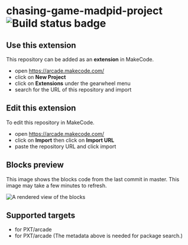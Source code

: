 # chasing-game-madpid-project ![Build status badge](https://github.com/mountain-m-m/chasing-game-madpid-project/workflows/MakeCode/badge.svg)



## Use this extension

This repository can be added as an **extension** in MakeCode.

* open https://arcade.makecode.com/
* click on **New Project**
* click on **Extensions** under the gearwheel menu
* search for the URL of this repository and import

## Edit this extension

To edit this repository in MakeCode.

* open https://arcade.makecode.com/
* click on **Import** then click on **Import URL**
* paste the repository URL and click import

## Blocks preview

This image shows the blocks code from the last commit in master.
This image may take a few minutes to refresh.

![A rendered view of the blocks](https://github.com/mountain-m-m/chasing-game-madpid-project/raw/master/.makecode/blocks.png)

## Supported targets

* for PXT/arcade
* for PXT/arcade
(The metadata above is needed for package search.)

